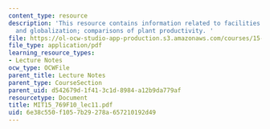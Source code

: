 ```yaml
---
content_type: resource
description: 'This resource contains information related to facilities strategies
  and globalization; comparisons of plant productivity. '
file: https://ol-ocw-studio-app-production.s3.amazonaws.com/courses/15-769-operations-strategy-fall-2010/6e38c550f1057b29278a657210192d49_MIT15_769F10_lec11.pdf
file_type: application/pdf
learning_resource_types:
- Lecture Notes
ocw_type: OCWFile
parent_title: Lecture Notes
parent_type: CourseSection
parent_uid: d542679d-1f41-3c1d-8984-a12b9da779af
resourcetype: Document
title: MIT15_769F10_lec11.pdf
uid: 6e38c550-f105-7b29-278a-657210192d49
---
```

